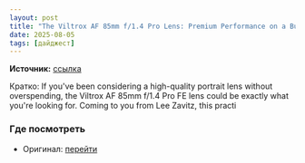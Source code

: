 ```yaml
---
layout: post
title: "The Viltrox AF 85mm f/1.4 Pro Lens: Premium Performance on a Budget"
date: 2025-08-05
tags: [дайджест]
---
```


**Источник:** [ссылка](https://fstoppers.com/reviews/viltrox-af-85mm-f14-pro-lens-premium-performance-budget-707987?utm_source=FS_RSS&utm_medium=RSS&utm_campaign=Main_RSS)

Кратко: If you've been considering a high-quality portrait lens without overspending, the Viltrox AF 85mm f/1.4 Pro FE lens could be exactly what you're looking for. Coming to you from Lee Zavitz, this practi

### Где посмотреть
- Оригинал: [перейти]({link})
